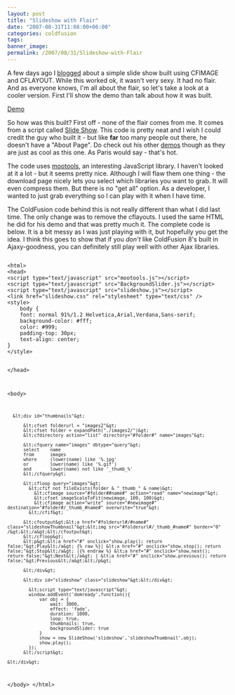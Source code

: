 ```yaml
---
layout: post
title: "Slideshow with Flair"
date: "2007-08-31T11:08:00+06:00"
categories: coldfusion 
tags: 
banner_image: 
permalink: /2007/08/31/Slideshow-with-Flair
---
```


A few days ago I <a href="http://www.raymondcamden.com/index.cfm/2007/8/29/Simple-image-slide-show-built-in-ColdFusion-8">blogged</a> about a simple slide show built using CFIMAGE and CFLAYOUT. While this worked ok, it wasn't very sexy. It had no flair. And as everyone knows, I'm all about the flair, so let's take a look at a cooler version. First I'll show the demo than talk about how it was built.
<!--more-->
<p/>
<a href="http://www.coldfusionjedi.com/demos/mooslideshow/test.cfm">Demo</a>
<p/>
So how was this built? First off - none of the flair comes from me. It comes from a script called <a href="http://www.phatfusion.net/slideshow/index.htm">Slide Show</a>. This code is pretty neat and I wish I could credit the guy who built it - but like <b>far</b> too many people out there, he doesn't have a "About Page". Do check out his other <a href="http://www.phatfusion.net/">demos</a> though as they are just as cool as this one. As Paris would say - that's hot.
<p/>

The code uses <a href="http://mootools.net/">mootools</a>, an interesting JavaScript library. I haven't looked at it a lot - but it seems pretty nice. Although I will flaw them one thing - the download page nicely lets you select which libraries you want to grab. It will even compress them. But there is no "get all" option. As a developer, I wanted to just grab everything so I can play with it when I have time.
<p/>

The ColdFusion code behind this is not really different than what I did last time. The only change was to remove the cflayouts. I used the same HTML he did for his demo and that was pretty much it. The complete code is below. It is a bit messy as I was just playing with it, but hopefully you get the idea. I think this goes to show that if you <i>don't</i> like ColdFusion 8's built in Ajaxy-goodness, you can definitely still play well with other Ajax libraries.
<p/>

<code>
&lt;html&gt;
&lt;head&gt;
&lt;script type="text/javascript" src="mootools.js"&gt;&lt;/script&gt;
&lt;script type="text/javascript" src="BackgroundSlider.js"&gt;&lt;/script&gt;
&lt;script type="text/javascript" src="slideshow.js"&gt;&lt;/script&gt;
&lt;link href="slideshow.css" rel="stylesheet" type="text/css" /&gt;
&lt;style&gt;
	body {
    font: normal 91%/1.2 Helvetica,Arial,Verdana,Sans-serif;
	background-color: #fff;
	color: #999;
	padding-top: 30px;
	text-align: center;
}
&lt;/style&gt;

&lt;/head&gt;

&lt;body&gt;

	  &lt;div id="thumbnails"&gt;
		  
		  &lt;cfset folderurl = "images2"&gt;
		  &lt;cfset folder = expandPath("./images2/")&gt;
		  &lt;cfdirectory action="list" directory="#folder#" name="images"&gt;
		  
		  &lt;cfquery name="images" dbtype="query"&gt;
		  select	name
		  from		images
		  where 	(lower(name) like '%.jpg'
		  or		lower(name) like '%.gif')
		  and		lower(name) not like '_thumb_%'
		  &lt;/cfquery&gt;
		  
		  &lt;cfloop query="images"&gt;
			&lt;cfif not fileExists(folder & "_thumb_" & name)&gt;
			  &lt;cfimage source="#folder##name#" action="read" name="newimage"&gt;
			  &lt;cfset imageScaleToFit(newimage, 100, 100)&gt;
			  &lt;cfimage action="write" source="#newimage#" destination="#folder#/_thumb_#name#" overwrite="true"&gt;
			&lt;/cfif&gt;
			
		  &lt;cfoutput&gt;&lt;a href="#folderurl#/#name#" class="slideshowThumbnail"&gt;&lt;img src="#folderurl#/_thumb_#name#" border="0" /&gt;&lt;/a&gt;&lt;/cfoutput&gt;
		  &lt;/cfloop&gt;		  
		  &lt;p&gt;&lt;a href="#" onclick="show.play(); return false;"&gt;Play&lt;/a&gt; {% raw %}| &lt;a href="#" onclick="show.stop(); return false;"&gt;Stop&lt;/a&gt; |{% endraw %} &lt;a href="#" onclick="show.next(); return false;"&gt;Next&lt;/a&gt; | &lt;a href="#" onclick="show.previous(); return false;"&gt;Previous&lt;/a&gt;&lt;/p&gt;

		  &lt;/div&gt;
		  
		  &lt;div id="slideshow" class="slideshow"&gt;&lt;/div&gt;

			&lt;script type="text/javascript"&gt;
		  	window.addEvent('domready',function(){
				var obj = {
					wait: 3000, 
					effect: 'fade',
					duration: 1000, 
					loop: true, 
					thumbnails: true,
					backgroundSlider: true
				}
				show = new SlideShow('slideshow','slideshowThumbnail',obj);
				show.play();
			});
		  &lt;/script&gt;
	
	&lt;/div&gt;

&lt;/body&gt;
&lt;/html&gt;
</code>